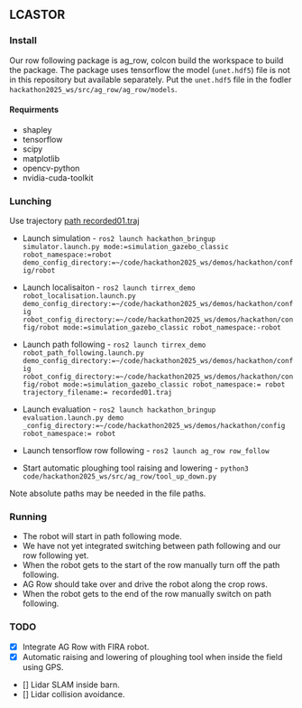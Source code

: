 ## LCASTOR

### Install

Our row following package is ag_row, colcon build the workspace to build the package.
The package uses tensorflow the model (`unet.hdf5`) file is not in this repository but available separately.
Put the `unet.hdf5` file in the fodler `hackathon2025_ws/src/ag_row/ag_row/models`.

#### Requirments
- shapley
- tensorflow
- scipy
- matplotlib
- opencv-python
- nvidia-cuda-toolkit

### Lunching
Use trajectory [path recorded01.traj](https://github.com/jondave/hackathon2025_ws/blob/main/demos/hackathon/config/paths/recorded01.traj)

- Launch simulation - `ros2 launch hackathon_bringup simulator.launch.py mode:=simulation_gazebo_classic robot_namespace:=robot demo_config_directory:=~/code/hackathon2025_ws/demos/hackathon/config/robot`

- Launch localisaiton - `ros2 launch tirrex_demo robot_localisation.launch.py demo_config_directory:=~/code/hackathon2025_ws/demos/hackathon/config robot_config_directory:=~/code/hackathon2025_ws/demos/hackathon/config/robot mode:=simulation_gazebo_classic robot_namespace:-robot`

- Launch path following - `ros2 launch tirrex_demo robot_path_following.launch.py demo_config_directory:=~/code/hackathon2025_ws/demos/hackathon/config robot_config_directory:=~/code/hackathon2025_ws/demos/hackathon/config/robot mode:=simulation_gazebo_classic robot_namespace:= robot trajectory_filename:= recorded01.traj`

- Launch evaluation - `ros2 launch hackathon_bringup evaluation.launch.py demo _config_directory:=~/code/hackathon2025_ws/demos/hackathon/config robot_namespace:= robot`

- Launch tensorflow row following - `ros2 launch ag_row row_follow`

- Start automatic ploughing tool raising and lowering - `python3 code/hackathon2025_ws/src/ag_row/tool_up_down.py`

Note absolute paths may be needed in the file paths.

### Running
- The robot will start in path following mode.
- We have not yet integrated switching between path following and our row following yet.
- When the robot gets to the start of the row manually turn off the path following.
- AG Row should take over and drive the robot along the crop rows.
- When the robot gets to the end of the row manually switch on path following.

### TODO
- [x] Integrate AG Row with FIRA robot.
- [x] Automatic raising and lowering of ploughing  tool when inside the field using GPS.
- [] Lidar SLAM inside barn.
- [] Lidar collision avoidance.
